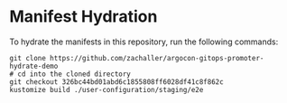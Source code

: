 # Manifest Hydration

To hydrate the manifests in this repository, run the following commands:

```shell
git clone https://github.com/zachaller/argocon-gitops-promoter-hydrate-demo
# cd into the cloned directory
git checkout 326bc44bd01abd6c1855808ff6028df41c8f862c
kustomize build ./user-configuration/staging/e2e
```
